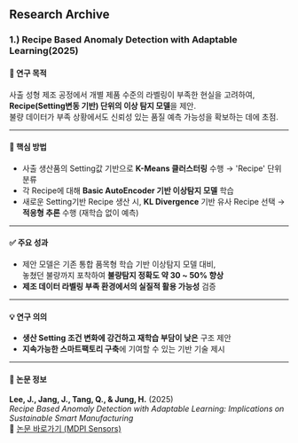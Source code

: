## Research Archive 

### 1.) Recipe Based Anomaly Detection with Adaptable Learning(2025)
#### 📌 연구 목적  
사출 성형 제조 공정에서 개별 제품 수준의 라벨링이 부족한 현실을 고려하여,  
**Recipe(Setting변동 기반) 단위의 이상 탐지 모델**을 제안.  
불량 데이터가 부족 상황에서도 신뢰성 있는 품질 예측 가능성을 확보하는 데에 초점.

---

#### 🧠 핵심 방법  
- 사출 생산품의 Setting값 기반으로 **K-Means 클러스터링** 수행 → 'Recipe' 단위 분류  
- 각 Recipe에 대해 **Basic AutoEncoder 기반 이상탐지 모델** 학습  
- 새로운 Setting기반 Recipe 생산 시, **KL Divergence** 기반 유사 Recipe 선택 → **적응형 추론** 수행 (재학습 없이 예측)

---

#### ✅ 주요 성과  
- 제안 모델은 기존 통합 품목형 학습 기반 이상탐지 모델 대비,  
  놓쳤던 불량까지 포착하여 **불량탐지 정확도 약 30 ~ 50% 향상**   
- **제조 데이터 라벨링 부족 환경에서의 실질적 활용 가능성** 검증

---

#### 💡 연구 의의  
- **생산 Setting 조건 변화에 강건하고 재학습 부담이 낮은** 구조 제안  
- **지속가능한 스마트팩토리 구축**에 기여할 수 있는 기반 기술 제시

---

#### 📄 논문 정보  
**Lee, J., Jang, J., Tang, Q., & Jung, H.** (2025)  
*Recipe Based Anomaly Detection with Adaptable Learning: Implications on Sustainable Smart Manufacturing*  
🔗 [논문 바로가기 (MDPI Sensors)](https://doi.org/10.3390/s25051457)
